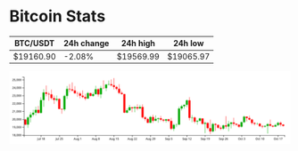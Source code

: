 # Bitcoin Stats

BTC/USDT|24h change|24h high|24h low|
|---|---|---|---|
|$19160.90|-2.08%|$19569.99|$19065.97|

<img src="./chart.svg">
